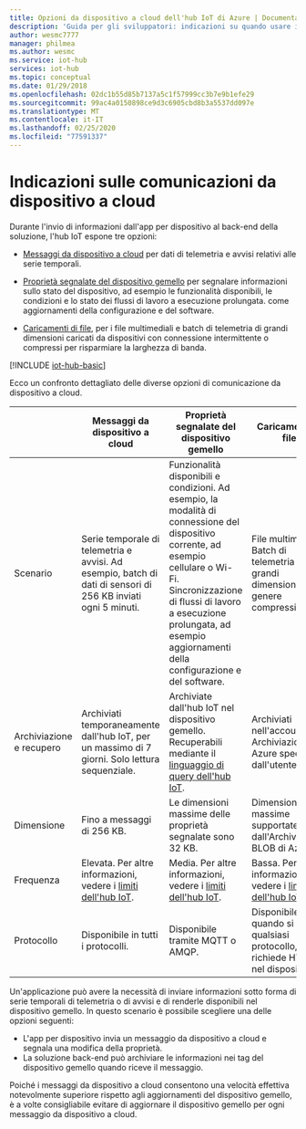 ```yaml
---
title: Opzioni da dispositivo a cloud dell'hub IoT di Azure | Documentazione Microsoft
description: 'Guida per gli sviluppatori: indicazioni su quando usare i messaggi da dispositivo a cloud, le proprietà segnalate o il caricamento di file per le comunicazioni da cloud a dispositivo.'
author: wesmc7777
manager: philmea
ms.author: wesmc
ms.service: iot-hub
services: iot-hub
ms.topic: conceptual
ms.date: 01/29/2018
ms.openlocfilehash: 02dc1b55d85b7137a5c1f57999cc3b7e9b1efe29
ms.sourcegitcommit: 99ac4a0150898ce9d3c6905cbd8b3a5537dd097e
ms.translationtype: MT
ms.contentlocale: it-IT
ms.lasthandoff: 02/25/2020
ms.locfileid: "77591337"
---
```

# <a name="device-to-cloud-communications-guidance"></a>Indicazioni sulle comunicazioni da dispositivo a cloud

Durante l'invio di informazioni dall'app per dispositivo al back-end della soluzione, l'hub IoT espone tre opzioni:

* [Messaggi da dispositivo a cloud](iot-hub-devguide-messages-d2c.md) per dati di telemetria e avvisi relativi alle serie temporali.

* [Proprietà segnalate del dispositivo gemello](iot-hub-devguide-device-twins.md) per segnalare informazioni sullo stato del dispositivo, ad esempio le funzionalità disponibili, le condizioni e lo stato dei flussi di lavoro a esecuzione prolungata. come aggiornamenti della configurazione e del software.

* [Caricamenti di file](iot-hub-devguide-file-upload.md), per i file multimediali e batch di telemetria di grandi dimensioni caricati da dispositivi con connessione intermittente o compressi per risparmiare la larghezza di banda.

[!INCLUDE [iot-hub-basic](../../includes/iot-hub-basic-partial.md)]

Ecco un confronto dettagliato delle diverse opzioni di comunicazione da dispositivo a cloud.

|  | Messaggi da dispositivo a cloud | Proprietà segnalate del dispositivo gemello | Caricamenti di file |
| ---- | ------- | ---------- | ---- |
| Scenario | Serie temporale di telemetria e avvisi. Ad esempio, batch di dati di sensori di 256 KB inviati ogni 5 minuti. | Funzionalità disponibili e condizioni. Ad esempio, la modalità di connessione del dispositivo corrente, ad esempio cellulare o Wi-Fi. Sincronizzazione di flussi di lavoro a esecuzione prolungata, ad esempio aggiornamenti della configurazione e del software. | File multimediali. Batch di telemetria di grandi dimensioni, in genere compressi. |
| Archiviazione e recupero | Archiviati temporaneamente dall'hub IoT, per un massimo di 7 giorni. Solo lettura sequenziale. | Archiviate dall'hub IoT nel dispositivo gemello. Recuperabili mediante il [linguaggio di query dell'hub IoT](iot-hub-devguide-query-language.md). | Archiviati nell'account di Archiviazione di Azure specificato dall'utente. |
| Dimensione | Fino a messaggi di 256 KB. | Le dimensioni massime delle proprietà segnalate sono 32 KB. | Dimensioni di file massime supportate dall'Archiviazione BLOB di Azure. |
| Frequenza | Elevata. Per altre informazioni, vedere i [limiti dell'hub IoT](iot-hub-devguide-quotas-throttling.md). | Media. Per altre informazioni, vedere i [limiti dell'hub IoT](iot-hub-devguide-quotas-throttling.md). | Bassa. Per altre informazioni, vedere i [limiti dell'hub IoT](iot-hub-devguide-quotas-throttling.md). |
| Protocollo | Disponibile in tutti i protocolli. | Disponibile tramite MQTT o AMQP. | Disponibile quando si usa qualsiasi protocollo, ma richiede HTTPS nel dispositivo. |

Un'applicazione può avere la necessità di inviare informazioni sotto forma di serie temporali di telemetria o di avvisi e di renderle disponibili nel dispositivo gemello. In questo scenario è possibile scegliere una delle opzioni seguenti:

* L'app per dispositivo invia un messaggio da dispositivo a cloud e segnala una modifica della proprietà.
* La soluzione back-end può archiviare le informazioni nei tag del dispositivo gemello quando riceve il messaggio.

Poiché i messaggi da dispositivo a cloud consentono una velocità effettiva notevolmente superiore rispetto agli aggiornamenti del dispositivo gemello, è a volte consigliabile evitare di aggiornare il dispositivo gemello per ogni messaggio da dispositivo a cloud.
